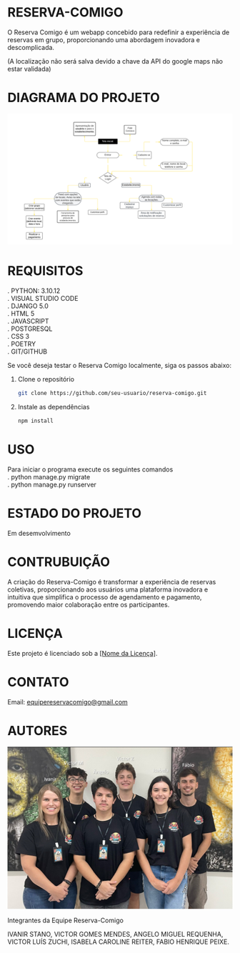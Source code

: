# RESERVA-COMIGO

O Reserva Comigo é um webapp concebido para redefinir a experiência de reservas em grupo, proporcionando uma abordagem inovadora e descomplicada.  

(A localização não será salva devido a chave da API do google maps não estar validada)

# DIAGRAMA DO PROJETO

![texto](/main/static/images/diagrama_fundo_transparente.png)

# REQUISITOS

. PYTHON: 3.10.12  
. VISUAL STUDIO CODE  
. DJANGO 5.0  
. HTML 5  
. JAVASCRIPT  
. POSTGRESQL  
. CSS 3  
. POETRY  
. GIT/GITHUB

Se você deseja testar o Reserva Comigo localmente, siga os passos abaixo:

1. Clone o repositório
    ```bash
    git clone https://github.com/seu-usuario/reserva-comigo.git
    ```

2. Instale as dependências
    ```bash
    npm install
    ```

# USO
Para iniciar o programa execute os seguintes comandos  
. python manage.py migrate  
. python manage.py runserver

# ESTADO DO PROJETO

Em desemvolvimento

# CONTRUBUIÇÃO

 A criação do Reserva-Comigo é transformar a experiência de reservas coletivas, proporcionando aos usuários uma plataforma inovadora e intuitiva que simplifica o processo de agendamento e pagamento, promovendo maior colaboração entre os participantes.


# LICENÇA

Este projeto é licenciado sob a [[Nome da Licença]](/LICENSE).

# CONTATO

Email: equipereservacomigo@gmail.com

# AUTORES

![texto](/main/static/images/ReservaComigo.png)

Integrantes da Equipe Reserva-Comigo  

IVANIR STANO, 
VICTOR GOMES MENDES, 
ANGELO MIGUEL REQUENHA, 
VICTOR LUÍS ZUCHI,
ISABELA CAROLINE REITER,
FABIO HENRIQUE PEIXE.
 
